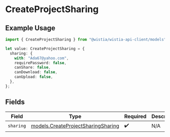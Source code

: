 # CreateProjectSharing

## Example Usage

```typescript
import { CreateProjectSharing } from "@wistia/wistia-api-client/models";

let value: CreateProjectSharing = {
  sharing: {
    with: "Ada67@yahoo.com",
    requirePassword: false,
    canShare: false,
    canDownload: false,
    canUpload: false,
  },
};
```

## Fields

| Field                                                                          | Type                                                                           | Required                                                                       | Description                                                                    |
| ------------------------------------------------------------------------------ | ------------------------------------------------------------------------------ | ------------------------------------------------------------------------------ | ------------------------------------------------------------------------------ |
| `sharing`                                                                      | [models.CreateProjectSharingSharing](../models/createprojectsharingsharing.md) | :heavy_check_mark:                                                             | N/A                                                                            |